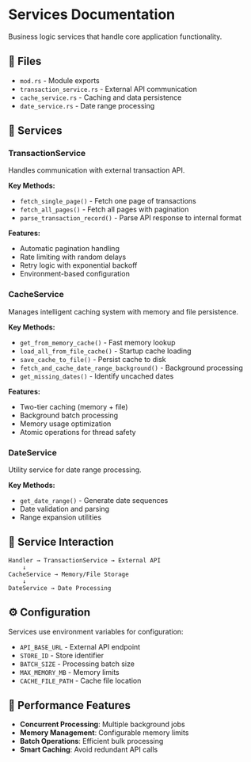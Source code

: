 # Services Documentation

Business logic services that handle core application functionality.

## 📁 Files

- `mod.rs` - Module exports
- `transaction_service.rs` - External API communication
- `cache_service.rs` - Caching and data persistence
- `date_service.rs` - Date range processing

## 🔧 Services

### TransactionService
Handles communication with external transaction API.

**Key Methods:**
- `fetch_single_page()` - Fetch one page of transactions
- `fetch_all_pages()` - Fetch all pages with pagination
- `parse_transaction_record()` - Parse API response to internal format

**Features:**
- Automatic pagination handling
- Rate limiting with random delays
- Retry logic with exponential backoff
- Environment-based configuration

### CacheService
Manages intelligent caching system with memory and file persistence.

**Key Methods:**
- `get_from_memory_cache()` - Fast memory lookup
- `load_all_from_file_cache()` - Startup cache loading
- `save_cache_to_file()` - Persist cache to disk
- `fetch_and_cache_date_range_background()` - Background processing
- `get_missing_dates()` - Identify uncached dates

**Features:**
- Two-tier caching (memory + file)
- Background batch processing
- Memory usage optimization
- Atomic operations for thread safety

### DateService
Utility service for date range processing.

**Key Methods:**
- `get_date_range()` - Generate date sequences
- Date validation and parsing
- Range expansion utilities

## 🔄 Service Interaction

```
Handler → TransactionService → External API
    ↓
CacheService → Memory/File Storage
    ↓
DateService → Date Processing
```

## ⚙️ Configuration

Services use environment variables for configuration:
- `API_BASE_URL` - External API endpoint
- `STORE_ID` - Store identifier
- `BATCH_SIZE` - Processing batch size
- `MAX_MEMORY_MB` - Memory limits
- `CACHE_FILE_PATH` - Cache file location

## 🚀 Performance Features

- **Concurrent Processing**: Multiple background jobs
- **Memory Management**: Configurable memory limits
- **Batch Operations**: Efficient bulk processing
- **Smart Caching**: Avoid redundant API calls